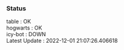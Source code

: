 ### Status


table : OK  
hogwarts : OK  
icy-bot : DOWN  
Latest Update : 2022-12-01 21:07:26.406618
